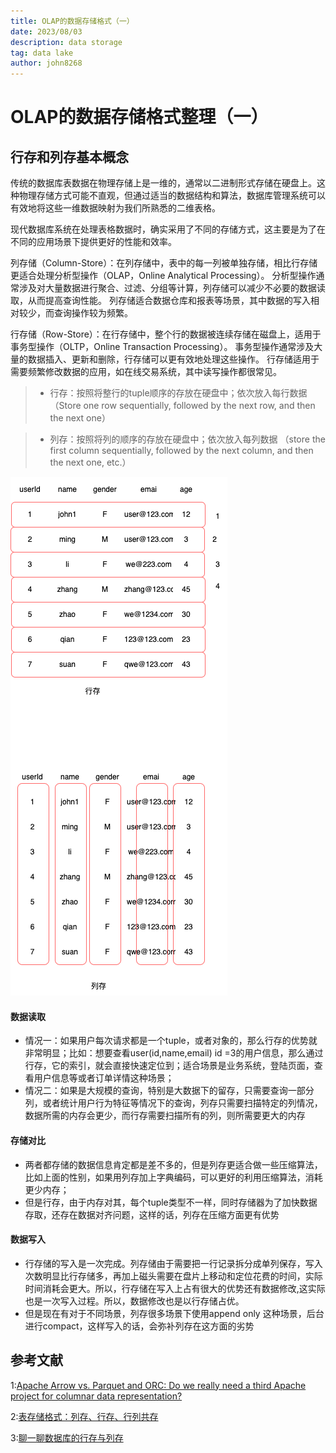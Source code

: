 ```yaml
---
title: OLAP的数据存储格式（一）
date: 2023/08/03
description: data storage
tag: data lake
author: john8268
---
```

# OLAP的数据存储格式整理（一）

## 行存和列存基本概念

传统的数据库表数据在物理存储上是一维的，通常以二进制形式存储在硬盘上。这种物理存储方式可能不直观，但通过适当的数据结构和算法，数据库管理系统可以有效地将这些一维数据映射为我们所熟悉的二维表格。

现代数据库系统在处理表格数据时，确实采用了不同的存储方式，这主要是为了在不同的应用场景下提供更好的性能和效率。

列存储（Column-Store）：在列存储中，表中的每一列被单独存储，相比行存储更适合处理分析型操作（OLAP，Online Analytical Processing）。
分析型操作通常涉及对大量数据进行聚合、过滤、分组等计算，列存储可以减少不必要的数据读取，从而提高查询性能。
列存储适合数据仓库和报表等场景，其中数据的写入相对较少，而查询操作较为频繁。

行存储（Row-Store）：在行存储中，整个行的数据被连续存储在磁盘上，适用于事务型操作（OLTP，Online Transaction Processing）。
事务型操作通常涉及大量的数据插入、更新和删除，行存储可以更有效地处理这些操作。
行存储适用于需要频繁修改数据的应用，如在线交易系统，其中读写操作都很常见。


>- 行存：按照将整行的tuple顺序的存放在硬盘中；依次放入每行数据 （Store one row sequentially, followed by the next row, and then the next one）

>- 列存：按照将列的顺序的存放在硬盘中；依次放入每列数据 （store the first column sequentially, followed by the next column, and then the next one, etc.）

![](../../../../public/images/row_column.png)
#### 数据读取
- 情况一：如果用户每次请求都是一个tuple，或者对象的，那么行存的优势就非常明显；比如：想要查看user(id,name,email) id =3的用户信息，那么通过行存，它的索引，就会直接快速定位到；适合场景是业务系统，登陆页面，查看用户信息等或者订单详情这种场景；
- 情况二：如果是大规模的查询，特别是大数据下的留存，只需要查询一部分列，或者统计用户行为特征等情况下的查询，列存只需要扫描特定的列情况，数据所需的内存会更少，而行存需要扫描所有的列，则所需要更大的内存

#### 存储对比
- 两者都存储的数据信息肯定都是差不多的，但是列存更适合做一些压缩算法，比如上面的性别，如果用列存加上字典编码，可以更好的利用压缩算法，消耗更少内存；
- 但是行存，由于内存对其，每个tuple类型不一样，同时存储器为了加快数据存取，还存在数据对齐问题，这样的话，列存在压缩方面更有优势

#### 数据写入
- 行存储的写入是一次完成。列存储由于需要把一行记录拆分成单列保存，写入次数明显比行存储多，再加上磁头需要在盘片上移动和定位花费的时间，实际时间消耗会更大。所以，行存储在写入上占有很大的优势还有数据修改,这实际也是一次写入过程。所以，数据修改也是以行存储占优。
- 但是现在有对于不同场景，列存很多场景下使用append only 这种场景，后台进行compact，这样写入的话，会弥补列存在这方面的劣势

## 参考文献

1:[Apache Arrow vs. Parquet and ORC: Do we really need a third Apache project for columnar data representation?](http://dbmsmusings.blogspot.com/2017/10/apache-arrow-vs-parquet-and-orc-do-we.html)

2:[表存储格式：列存、行存、行列共存](https://help.aliyun.com/zh/hologres/user-guide/storage-models-of-tables)

3:[聊一聊数据库的行存与列存](https://www.modb.pro/db/417485#)

